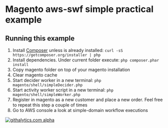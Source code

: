 # Magento aws-swf simple practical example

## Running this example
 1. Install [Composer][] unless is already installed: `curl -sS https://getcomposer.org/installer | php`
 1. Install dependencies. Under current folder execute: `php composer.phar install`
 1. Copy magento folder on top of your magento installation
 1. Clear magento cache
 1. Start decider worker in a new terminal: `php magento/shell/simpleDecider.php`
 1. Start activity worker script in a new terminal: `php magento/shell/simpleWorker.php`
 1. Register in magento as a new customer and place a new order.
    Feel free to repeat this step a couple of times
 1. Go to AWS console a look at simple-domain workflow executions

[composer]: http://getcomposer.org

[![githalytics.com alpha](https://cruel-carlota.pagodabox.com/ba9a4f82caacdb7b02ab4e56eea6b97f "githalytics.com")](http://githalytics.com/cbalan/aws-swf-fluent-php)